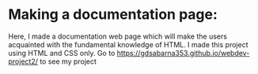 # Making a documentation page:
Here, I made a documentation web page which will make the users acquainted with the fundamental knowledge of HTML. I made this project using HTML and CSS only.
Go to https://gdsabarna353.github.io/webdev-project2/ to see my project

